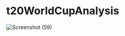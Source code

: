 # t20WorldCupAnalysis
![Screenshot (59)](https://github.com/jaypatel0811/t20WorldCupAnalysis/assets/135612576/30944a26-ad7a-4ce7-a039-26f56a59be5f)

